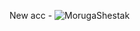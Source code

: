 

<!--
**Morugar/Morugar** is a ✨ _special_ ✨ repository because its `README.md` (this file) appears on your GitHub profile.

Here are some ideas to get you started:

-->



New acc - ![MorugaShestak](https://github.com/MorugaShestak)

